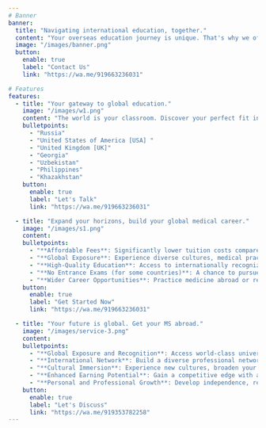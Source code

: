 ```yaml
---
# Banner
banner:
  title: "Navigating international education, together."
  content: "Your overseas education journey is unique. That's why we offer tailored guidance and support every step of the way.  From university selection to settling in, we're here to make your experience seamless and rewarding."
  image: "/images/banner.png"
  button:
    enable: true
    label: "Contact Us"
    link: "https://wa.me/919663236031"

# Features
features:
  - title: "Your gateway to global education."
    image: "/images/w1.png"
    content: "The world is your classroom. Discover your perfect fit in"
    bulletpoints:
      - "Russia"
      - "United States of America [USA] "
      - "United Kingdom [UK]"
      - "Georgia"
      - "Uzbekistan"
      - "Philippines"
      - "Khazakhstan"
    button:
      enable: true
      label: "Let's Talk"
      link: "https://wa.me/919663236031"

  - title: "Expand your horizons, build your global medical career."
    image: "/images/s1.png"
    content:
    bulletpoints:
      - "**Affordable Fees**: Significantly lower tuition costs compared to private Indian medical colleges."
      - "**Global Exposure**: Experience diverse cultures, medical practices, and build an international network."
      - "**High-Quality Education**: Access to internationally recognized universities and advanced facilities."
      - "**No Entrance Exams (for some countries)**: A chance to pursue MBBS even with lower NEET scores."
      - "**Wider Career Opportunities**: Practice medicine abroad or return to India with valuable experience."
    button:
      enable: true
      label: "Get Started Now"
      link: "https://wa.me/919663236031"

  - title: "Your future is global. Get your MS abroad."
    image: "/images/service-3.png"
    content:
    bulletpoints:
      - "**Global Exposure and Recognition**: Access world-class universities and participate in cutting-edge research, enhancing your academic profile and career prospects."
      - "**International Network**: Build a diverse professional network, opening doors to collaborations and opportunities worldwide."
      - "**Cultural Immersion**: Experience new cultures, broaden your perspectives, and develop valuable cross-cultural communication skills."
      - "**Enhanced Earning Potential**: Gain a competitive edge with an international degree, leading to increased career opportunities and higher salaries."
      - "**Personal and Professional Growth**: Develop independence, resilience, and adaptability –  traits highly valued by global employers."
    button:
      enable: true
      label: "Let's Discuss"
      link: "https://wa.me/919353782258"
---
```


